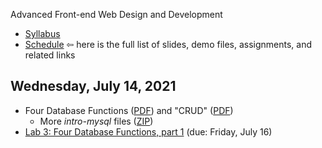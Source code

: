 Advanced Front-end Web Design and Development

- [Syllabus](syllabus.md)
- [Schedule](schedule.md)   &#8678; here is the full list of slides, demo files, assignments, and related links

## Wednesday, July 14, 2021

- Four Database Functions ([PDF](04a-four-database-functions/html-forms-review.pdf)) and "CRUD" ([PDF](04a-four-database-functions/crud.pdf))
  - More *intro-mysql* files ([ZIP](04a-four-database-functions/intro-mysql3.zip))
- [Lab 3: Four Database Functions, part 1](lab03-four-database-functions1/instructions.md) (due: Friday, July 16)

